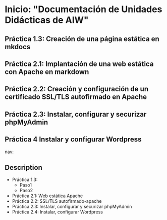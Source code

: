# Inicio: "Documentación de Unidades Didácticas de AIW"

## Práctica 1.3: Creación de una página estática en mkdocs

## Práctica 2.1: Implantación de una web estática con Apache en markdown

## Práctica 2.2: Creación y configuración de un certificado SSL/TLS autofirmado en Apache

## Práctica 2.3: Instalar, configurar y securizar phpMyAdmin

## Práctica 4 Instalar y configurar Wordpress

nav:

## Description

- Práctica 1.3:
  - Paso1
  - Paso2
- Práctica 2.1: Web estática Apache
- Práctica 2.2: SSL/TLS autofirmado-apache
- Práctica 2.3: Instalar, configurar y securizar phpMyAdmin
- Práctica 2.4: Instalar, configurar Wordpress

